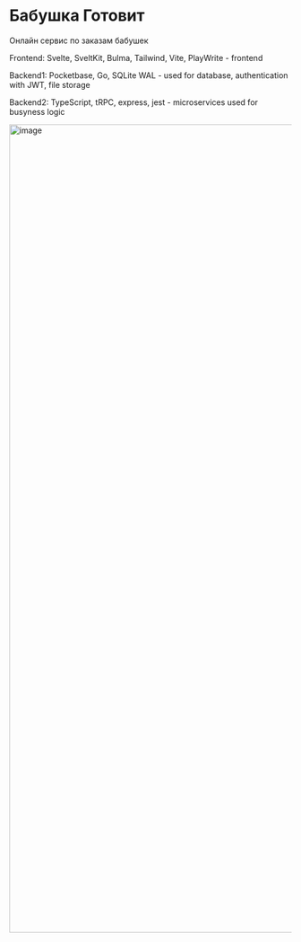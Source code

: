 # Бабушка Готовит

Онлайн сервис по заказам бабушек

Frontend: Svelte, SveltKit, Bulma, Tailwind, Vite, PlayWrite - frontend

Backend1: Pocketbase, Go, SQLite WAL - used for database, authentication with JWT, file storage

Backend2: TypeScript, tRPC, express, jest - microservices used for busyness logic

<img width="1440" alt="image" src="https://user-images.githubusercontent.com/42784580/221937599-53e8280f-ac48-40dc-b0df-0af8d07292c8.png">
